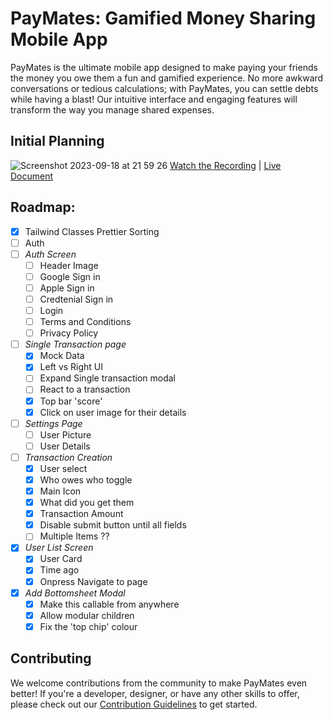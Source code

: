 # PayMates: Gamified Money Sharing Mobile App

PayMates is the ultimate mobile app designed to make paying your friends the money you owe
them a fun and gamified experience. No more awkward conversations or tedious calculations;
with PayMates, you can settle debts while having a blast! Our intuitive interface and
engaging features will transform the way you manage shared expenses.

## Initial Planning

![Screenshot 2023-09-18 at 21 59 26](https://github.com/imprisonedmind/paymates/assets/51891628/4cb5f4b9-16ff-4743-a2cc-6f9e0fd4f4b2)
[Watch the Recording](https://youtu.be/IFoZMOeLS6k) | [Live Document](https://www.tldraw.com/v/ABQGGPVRmYSMXB78twhyg?viewport=276%2C-85%2C4015%2C1819&page=page%3AFhBe4RY3-tSGP0No49Y83)

## Roadmap:

- [X] Tailwind Classes Prettier Sorting
- [ ] Auth
- [ ] *Auth Screen*
    - [ ] Header Image
    - [ ] Google Sign in
    - [ ] Apple Sign in
    - [ ] Credtenial Sign in
    - [ ] Login
    - [ ] Terms and Conditions
    - [ ] Privacy Policy
- [ ] *Single Transaction page*
    - [X] Mock Data
    - [X] Left vs Right UI
    - [ ] Expand Single transaction modal
    - [ ] React to a transaction
    - [X] Top bar 'score'
    - [X] Click on user image for their details
- [ ] *Settings Page*
    - [ ] User Picture
    - [ ] User Details     
- [ ] *Transaction Creation*
    - [X] User select
    - [X] Who owes who toggle
    - [X] Main Icon
    - [X] What did you get them
    - [X] Transaction Amount
    - [X] Disable submit button until all fields
    - [ ] Multiple Items ??
- [X] *User List Screen*
    - [X] User Card
    - [X] Time ago
    - [X] Onpress Navigate to page
- [X] *Add Bottomsheet Modal*
    - [X] Make this callable from anywhere
    - [X] Allow modular children
    - [X] Fix the 'top chip' colour

## Contributing

We welcome contributions from the community to make PayMates even better! If you're a
developer, designer, or have any other skills to offer, please check out
our [Contribution Guidelines](CONTRIBUTING.md) to get started.

